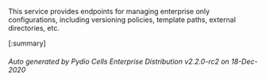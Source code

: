 






This service provides endpoints for managing enterprise only configurations, including versioning policies, template paths, external directories, etc.

[:summary]

###### Auto generated by Pydio Cells Enterprise Distribution v2.2.0-rc2 on 18-Dec-2020
